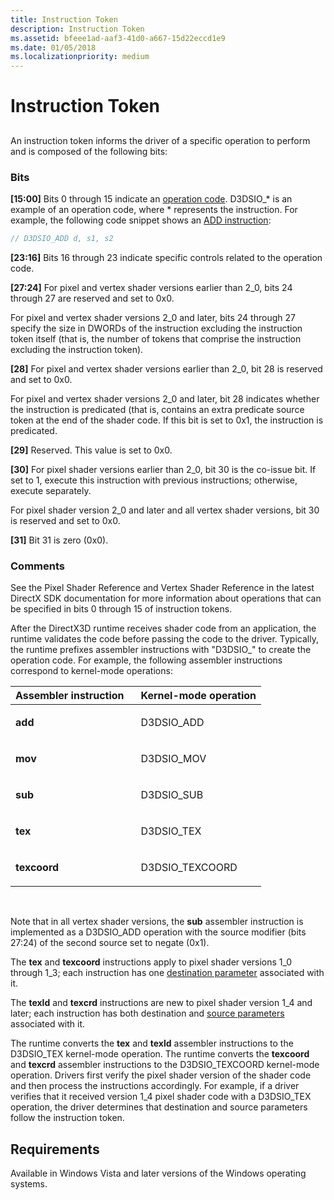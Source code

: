 ```yaml
---
title: Instruction Token
description: Instruction Token
ms.assetid: bfeee1ad-aaf3-41d0-a667-15d22eccd1e9
ms.date: 01/05/2018
ms.localizationpriority: medium
---
```


# Instruction Token


## <span id="ddk_instruction_token_gg"></span><span id="DDK_INSTRUCTION_TOKEN_GG"></span>


An instruction token informs the driver of a specific operation to perform and is composed of the following bits:

### <span id="bits"></span><span id="BITS"></span>Bits

<span id="_15_00_"></span>**\[15:00\]**
Bits 0 through 15 indicate an [operation code](https://msdn.microsoft.com/library/windows/hardware/ff569706). D3DSIO\_\* is an example of an operation code, where \* represents the instruction. For example, the following code snippet shows an [ADD instruction](https://msdn.microsoft.com/library/windows/hardware/ff538212):

```cpp
// D3DSIO_ADD d, s1, s2
```

<span id="_23_16_"></span>**\[23:16\]**
Bits 16 through 23 indicate specific controls related to the operation code.

<span id="_27_24_"></span>**\[27:24\]**
For pixel and vertex shader versions earlier than 2\_0, bits 24 through 27 are reserved and set to 0x0.

For pixel and vertex shader versions 2\_0 and later, bits 24 through 27 specify the size in DWORDs of the instruction excluding the instruction token itself (that is, the number of tokens that comprise the instruction excluding the instruction token).

<span id="_28_"></span>**\[28\]**
For pixel and vertex shader versions earlier than 2\_0, bit 28 is reserved and set to 0x0.

For pixel and vertex shader versions 2\_0 and later, bit 28 indicates whether the instruction is predicated (that is, contains an extra predicate source token at the end of the shader code. If this bit is set to 0x1, the instruction is predicated.

<span id="_29_"></span>**\[29\]**
Reserved. This value is set to 0x0.

<span id="_30_"></span>**\[30\]**
For pixel shader versions earlier than 2\_0, bit 30 is the co-issue bit. If set to 1, execute this instruction with previous instructions; otherwise, execute separately.

For pixel shader version 2\_0 and later and all vertex shader versions, bit 30 is reserved and set to 0x0.

<span id="_31_"></span>**\[31\]**
Bit 31 is zero (0x0).

### <span id="comments"></span><span id="COMMENTS"></span>Comments

See the Pixel Shader Reference and Vertex Shader Reference in the latest DirectX SDK documentation for more information about operations that can be specified in bits 0 through 15 of instruction tokens.

After the DirectX3D runtime receives shader code from an application, the runtime validates the code before passing the code to the driver. Typically, the runtime prefixes assembler instructions with "D3DSIO\_" to create the operation code. For example, the following assembler instructions correspond to kernel-mode operations:

<table>
<colgroup>
<col width="50%" />
<col width="50%" />
</colgroup>
<thead>
<tr class="header">
<th align="left">Assembler instruction</th>
<th align="left">Kernel-mode operation</th>
</tr>
</thead>
<tbody>
<tr class="odd">
<td align="left"><p><strong>add</strong></p></td>
<td align="left"><p>D3DSIO_ADD</p></td>
</tr>
<tr class="even">
<td align="left"><p><strong>mov</strong></p></td>
<td align="left"><p>D3DSIO_MOV</p></td>
</tr>
<tr class="odd">
<td align="left"><p><strong>sub</strong></p></td>
<td align="left"><p>D3DSIO_SUB</p></td>
</tr>
<tr class="even">
<td align="left"><p><strong>tex</strong></p></td>
<td align="left"><p>D3DSIO_TEX</p></td>
</tr>
<tr class="odd">
<td align="left"><p><strong>texcoord</strong></p></td>
<td align="left"><p>D3DSIO_TEXCOORD</p></td>
</tr>
</tbody>
</table>

 

Note that in all vertex shader versions, the **sub** assembler instruction is implemented as a D3DSIO\_ADD operation with the source modifier (bits 27:24) of the second source set to negate (0x1).

The **tex** and **texcoord** instructions apply to pixel shader versions 1\_0 through 1\_3; each instruction has one [destination parameter](destination-parameter-token.md) associated with it.

The **texld** and **texcrd** instructions are new to pixel shader version 1\_4 and later; each instruction has both destination and [source parameters](source-parameter-token.md) associated with it.

The runtime converts the **tex** and **texld** assembler instructions to the D3DSIO\_TEX kernel-mode operation. The runtime converts the **texcoord** and **texcrd** assembler instructions to the D3DSIO\_TEXCOORD kernel-mode operation. Drivers first verify the pixel shader version of the shader code and then process the instructions accordingly. For example, if a driver verifies that it received version 1\_4 pixel shader code with a D3DSIO\_TEX operation, the driver determines that destination and source parameters follow the instruction token.

## <span id="Requirements"></span><span id="requirements"></span><span id="REQUIREMENTS"></span>Requirements


Available in Windows Vista and later versions of the Windows operating systems.

 

 






